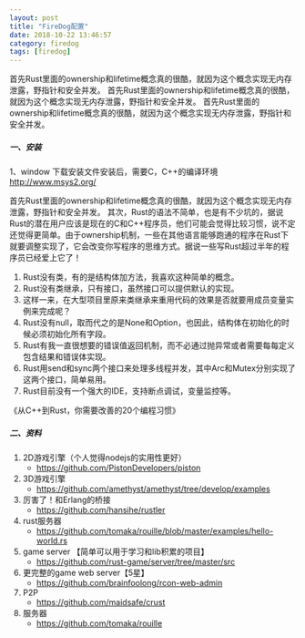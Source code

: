 ```yaml
---
layout: post
title: "FireDog配置"
date: 2018-10-22 13:46:57
category: firedog
tags: [firedog]
---
```


首先Rust里面的ownership和lifetime概念真的很酷，就因为这个概念实现无内存泄露，野指针和安全并发。
首先Rust里面的ownership和lifetime概念真的很酷，就因为这个概念实现无内存泄露，野指针和安全并发。
首先Rust里面的ownership和lifetime概念真的很酷，就因为这个概念实现无内存泄露，野指针和安全并发。

<div class="divider"></div>

##### 一、安装
1、window 下载安装文件安装后，需要C，C++的编译环境
http://www.msys2.org/

首先Rust里面的ownership和lifetime概念真的很酷，就因为这个概念实现无内存泄露，野指针和安全并发。
其次，Rust的语法不简单，也是有不少坑的，据说Rust的潜在用户应该是现在的C和C++程序员，他们可能会觉得比较习惯，说不定还觉得更简单。由于ownership机制，一些在其他语言能够跑通的程序在Rust下就要调整实现了，它会改变你写程序的思维方式。据说一些写Rust超过半年的程序员已经爱上它了！

1. Rust没有类，有的是结构体加方法，我喜欢这种简单的概念。
2. Rust没有类继承，只有接口，虽然接口可以提供默认的实现。
3. 这样一来，在大型项目里原来类继承来重用代码的效果是否就要用成员变量实例来完成呢？
4. Rust没有null，取而代之的是None和Option<T>，也因此，结构体在初始化的时候必须初始化所有字段。
5. Rust有我一直很想要的错误值返回机制，而不必通过抛异常或者需要每每定义包含结果和错误体实现。
6. Rust用send和sync两个接口来处理多线程并发，其中Arc<T>和Mutex<T>分别实现了这两个接口，简单易用。
7. Rust目前没有一个强大的IDE，支持断点调试，变量监控等。

《从C++到Rust，你需要改善的20个编程习惯》

##### 二、资料
1. 2D游戏引擎（个人觉得nodejs的实用性更好）
    - https://github.com/PistonDevelopers/piston
2. 3D游戏引擎
    - https://github.com/amethyst/amethyst/tree/develop/examples
3. 厉害了！和Erlang的桥接
    - https://github.com/hansihe/rustler
4. rust服务器
    - https://github.com/tomaka/rouille/blob/master/examples/hello-world.rs
5. game server 【简单可以用于学习和lib积累的项目】
    - https://github.com/rust-game/server/tree/master/src
6. 更完整的game web server【5星】
    - https://github.com/brainfoolong/rcon-web-admin
7. P2P
    - https://github.com/maidsafe/crust
8. 服务器
    - https://github.com/tomaka/rouille